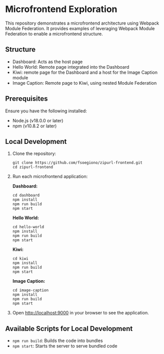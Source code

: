 # Microfrontend Exploration

This repository demonstrates a microfrontend architecture using Webpack Module Federation. It provides examples of leveraging Webpack Module Federation to enable a microfrontend structure.

## Structure

- Dashboard: Acts as the host page
- Hello World: Remote page integrated into the Dashboard
- Kiwi: remote page for the Dashboard and a host for the Image Caption module
- Image Caption: Remote page to Kiwi, using nested Module Federation

## Prerequisites

Ensure you have the following installed:

- Node.js (v18.0.0 or later)
- npm (v10.8.2 or later)

## Local Development

1. Clone the repository:

   ```
   git clone https://github.com/fsoegiono/zipurl-frontend.git
   cd zipurl-frontend
   ```

2. Run each microfrontend application:

   **Dashboard:**
   ```
   cd dashboard
   npm install
   npm run build
   npm start
   ```

   **Hello World:**
   ```
   cd hello-world
   npm install
   npm run build
   npm start
   ```

   **Kiwi:**
   ```
   cd kiwi
   npm install
   npm run build
   npm start
   ```

   **Image Caption:**
   ```
   cd image-caption
   npm install
   npm run build
   npm start
   ```

3. Open [http://localhost:9000](http://localhost:9000) in your browser to see the application.

## Available Scripts for Local Development

- `npm run build`: Builds the code into bundles
- `npm start`: Starts the server to serve bundled code
